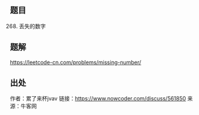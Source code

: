 ## 题目

268. 丢失的数字

## 题解
https://leetcode-cn.com/problems/missing-number/


## 出处
作者：累了来杯jvav
链接：https://www.nowcoder.com/discuss/561850
来源：牛客网
